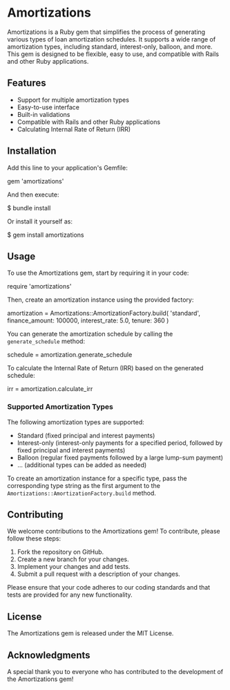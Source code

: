 # Amortizations

Amortizations is a Ruby gem that simplifies the process of generating various types of loan amortization schedules. It supports a wide range of amortization types, including standard, interest-only, balloon, and more. This gem is designed to be flexible, easy to use, and compatible with Rails and other Ruby applications.

## Features

- Support for multiple amortization types
- Easy-to-use interface
- Built-in validations
- Compatible with Rails and other Ruby applications
- Calculating Internal Rate of Return (IRR)

## Installation

Add this line to your application's Gemfile:

gem 'amortizations'

And then execute:

$ bundle install

Or install it yourself as:

$ gem install amortizations

## Usage

To use the Amortizations gem, start by requiring it in your code:

require 'amortizations'

Then, create an amortization instance using the provided factory:

amortization = Amortizations::AmortizationFactory.build(
  'standard',
  finance_amount: 100000,
  interest_rate: 5.0,
  tenure: 360
)

You can generate the amortization schedule by calling the `generate_schedule` method:

schedule = amortization.generate_schedule

To calculate the Internal Rate of Return (IRR) based on the generated schedule:

irr = amortization.calculate_irr

### Supported Amortization Types

The following amortization types are supported:

- Standard (fixed principal and interest payments)
- Interest-only (interest-only payments for a specified period, followed by fixed principal and interest payments)
- Balloon (regular fixed payments followed by a large lump-sum payment)
- ... (additional types can be added as needed)

To create an amortization instance for a specific type, pass the corresponding type string as the first argument to the `Amortizations::AmortizationFactory.build` method.

## Contributing

We welcome contributions to the Amortizations gem! To contribute, please follow these steps:

1. Fork the repository on GitHub.
2. Create a new branch for your changes.
3. Implement your changes and add tests.
4. Submit a pull request with a description of your changes.

Please ensure that your code adheres to our coding standards and that tests are provided for any new functionality.

## License

The Amortizations gem is released under the MIT License.

## Acknowledgments

A special thank you to everyone who has contributed to the development of the Amortizations gem!

